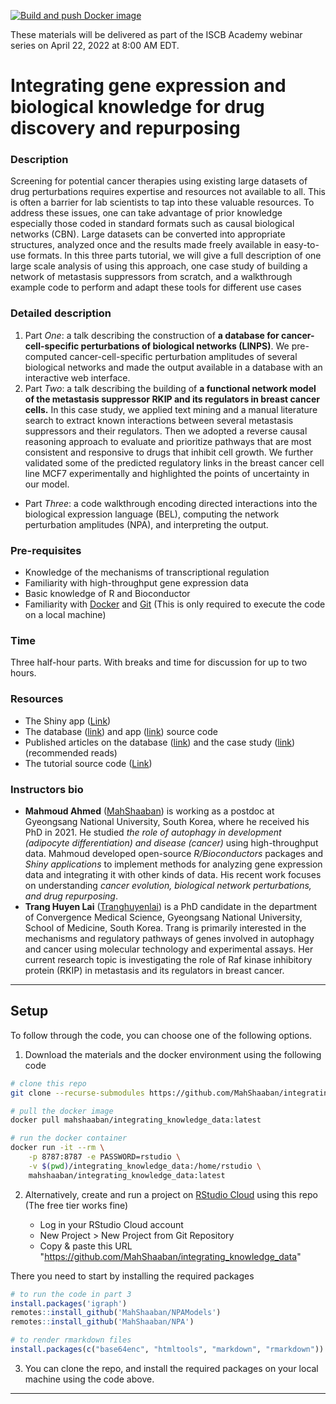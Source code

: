 [![Build and push Docker image](https://github.com/MahShaaban/integrating_knowledge_data/actions/workflows/docker-image.yml/badge.svg)](https://github.com/MahShaaban/integrating_knowledge_data/actions/workflows/docker-image.yml)

These materials will be delivered as part of the ISCB Academy webinar series on
April 22, 2022 at 8:00 AM EDT.


# Integrating gene expression and biological knowledge for drug discovery and repurposing

### Description

Screening for potential cancer therapies using existing large datasets of drug perturbations requires expertise and resources not available to all. This is often a barrier for lab scientists to tap into these valuable resources. To address these issues, one can take advantage of prior knowledge especially those coded in standard formats such as causal biological networks (CBN). Large datasets can be converted into appropriate structures, analyzed once and the results made freely available in easy-to-use formats. In this three parts tutorial, we will give a full description of one large scale analysis of using this approach, one case study of building a network of metastasis suppressors from scratch, and a walkthrough example code to perform and adapt these tools for different use cases

### Detailed description

1. Part *One*: a talk describing the construction of **a database for cancer-cell-specific perturbations of biological networks (LINPS)**. We pre-computed cancer-cell-specific perturbation amplitudes of several biological networks and made the output available in a database with an interactive web interface.
2. Part *Two*: a talk describing the building of **a functional network model of the metastasis suppressor RKIP and its regulators in breast cancer cells.** In this case study, we applied text mining and a manual literature search to extract known interactions between several metastasis suppressors and their regulators. Then we adopted a reverse causal reasoning approach to evaluate and prioritize pathways that are most consistent and responsive to drugs that inhibit cell growth. We further validated some of the predicted regulatory links in the breast cancer cell line MCF7 experimentally and highlighted the points of uncertainty in our model.
- Part *Three*: a code walkthrough encoding directed interactions into the biological expression language (BEL), computing the network perturbation amplitudes (NPA), and interpreting the output.

### Pre-requisites

- Knowledge of the mechanisms of transcriptional regulation
- Familiarity with high-throughput gene expression data
- Basic knowledge of R and Bioconductor
- Familiarity with [Docker](https://www.docker.com/) and [Git](https://git-scm.com/) (This is only required to execute the code on a local machine)

### Time

Three half-hour parts. With breaks and time for discussion for up to two hours.

### Resources

- The Shiny app ([Link](https://bcmslab.shinyapps.io/LINPSAPP/))
- The database ([link](https://github.com/BCMSLab/LINPS)) and app ([link](https://github.com/BCMSLab/LINPSAPP)) source code
- Published articles on the database ([link](https://www.mahshaaban.com/publications/6494)) and the case study ([link](https://www.mahshaaban.com/publications/6502)) (recommended reads)
- The tutorial source code ([Link](https://github.com/MahShaaban/integrating_knowledge_data))

### Instructors bio

- **Mahmoud Ahmed** ([MahShaaban](https://github.com/MahShaaban)) is working as a postdoc at Gyeongsang National University, South Korea, where he received his PhD in 2021. He studied *the role of autophagy in development (adipocyte differentiation) and disease* *(cancer)* using high-throughput data. Mahmoud developed open-source *R/Bioconductors* packages and *Shiny applications* to implement methods for analyzing gene expression data and integrating it with other kinds of data. His recent work focuses on understanding *cancer evolution, biological network perturbations, and drug repurposing*.
- **Trang Huyen Lai** ([Tranghuyenlai](https://github.com/Tranghuyenlai)) is a PhD candidate in the department of Convergence Medical Science, Gyeongsang National University, School of Medicine, South Korea. Trang is primarily interested in the mechanisms and regulatory pathways of genes involved in autophagy and cancer using molecular technology and experimental assays. Her current research topic is investigating the role of Raf kinase inhibitory protein (RKIP) in metastasis and its regulators in breast cancer.

---
## Setup

To follow through the code, you can choose one of the following options. 

1. Download the materials and the docker environment using the following code

```bash
# clone this repo
git clone --recurse-submodules https://github.com/MahShaaban/integrating_knowledge_data

# pull the docker image
docker pull mahshaaban/integrating_knowledge_data:latest

# run the docker container
docker run -it --rm \
    -p 8787:8787 -e PASSWORD=rstudio \
    -v $(pwd)/integrating_knowledge_data:/home/rstudio \
    mahshaaban/integrating_knowledge_data:latest
```

2. Alternatively, create and run a project on [RStudio Cloud](https://rstudio.cloud/)
using this repo (The free tier works fine)

    - Log in your RStudio Cloud account
    - New Project > New Project from Git Repository
    - Copy & paste this URL 
"https://github.com/MahShaaban/integrating_knowledge_data"

There you need to start by installing the required packages

```r
# to run the code in part 3
install.packages('igraph')
remotes::install_github('MahShaaban/NPAModels')
remotes::install_github('MahShaaban/NPA')

# to render rmarkdown files
install.packages(c("base64enc", "htmltools", "markdown", "rmarkdown"))
```

3. You can clone the repo, and install the required packages on your local machine
using the code above.
---

